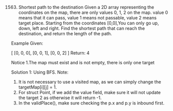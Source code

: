 1563. Shortest path to the destination
Given a 2D array representing the coordinates on the map, there are only values 0, 1, 2 on the map. value 0 means that it can pass, value 1 means not passable, value 2 means target place. Starting from the coordinates [0,0],You can only go up, down, left and right. Find the shortest path that can reach the destination, and return the length of the path.

Example
Given:

[
 [0, 0, 0],
 [0, 0, 1],
 [0, 0, 2]
]
Return: 4

Notice
1.The map must exist and is not empty, there is only one target

Solution 1:
Using BFS.
Note: 
1) It is not necessary to use a visited map, as we can simply change the targetMap[i][j] = 1.
2) For struct Point, if we add the value field, make sure it will not update the target 2 as otherwise it will return -1.
3) In the validPlace(), make sure checking the p.x and p.y is inbound first.